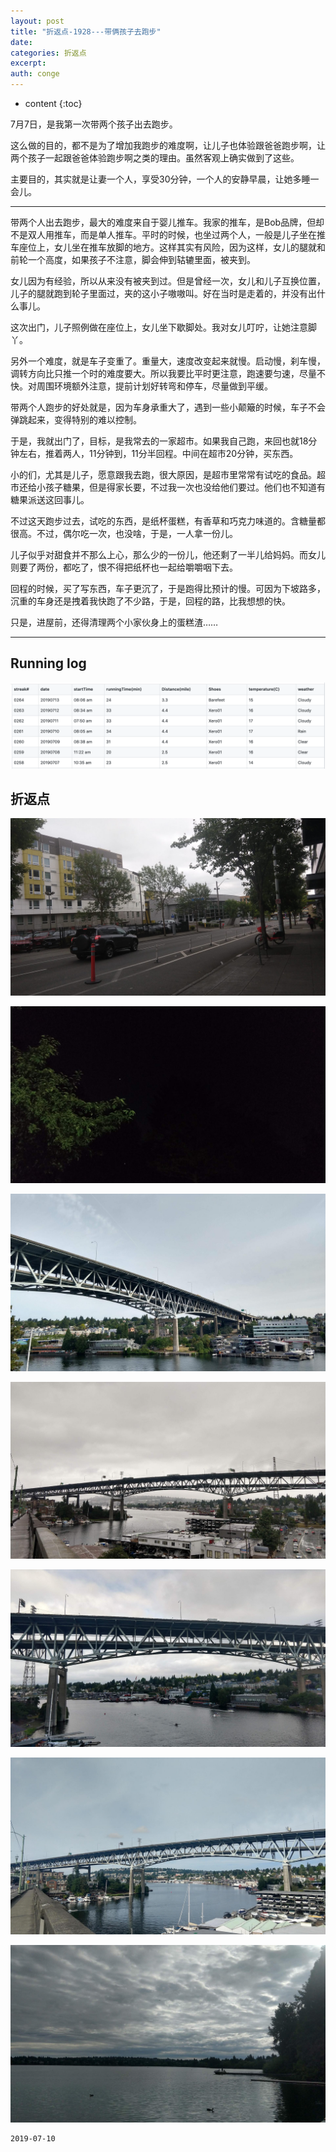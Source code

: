 ```yaml
---
layout: post
title: "折返点-1928---带俩孩子去跑步"
date:
categories: 折返点
excerpt:
auth: conge
---
```

* content
{:toc}

7月7日，是我第一次带两个孩子出去跑步。

这么做的目的，都不是为了增加我跑步的难度啊，让儿子也体验跟爸爸跑步啊，让两个孩子一起跟爸爸体验跑步啊之类的理由。虽然客观上确实做到了这些。

主要目的，其实就是让妻一个人，享受30分钟，一个人的安静早晨，让她多睡一会儿。

----

带两个人出去跑步，最大的难度来自于婴儿推车。我家的推车，是Bob品牌，但却不是双人用推车，而是单人推车。平时的时候，也坐过两个人，一般是儿子坐在推车座位上，女儿坐在推车放脚的地方。这样其实有风险，因为这样，女儿的腿就和前轮一个高度，如果孩子不注意，脚会伸到轱辘里面，被夹到。

女儿因为有经验，所以从来没有被夹到过。但是曾经一次，女儿和儿子互换位置，儿子的腿就跑到轮子里面过，夹的这小子嗷嗷叫。好在当时是走着的，并没有出什么事儿。

这次出门，儿子照例做在座位上，女儿坐下歇脚处。我对女儿叮咛，让她注意脚丫。

另外一个难度，就是车子变重了。重量大，速度改变起来就慢。启动慢，刹车慢，调转方向比只推一个时的难度要大。所以我要比平时更注意，跑速要匀速，尽量不快。对周围环境额外注意，提前计划好转弯和停车，尽量做到平缓。

带两个人跑步的好处就是，因为车身承重大了，遇到一些小颠簸的时候，车子不会弹跳起来，变得特别的难以控制。

于是，我就出门了，目标，是我常去的一家超市。如果我自己跑，来回也就18分钟左右，推着两人，11分钟到，11分半回程。中间在超市20分钟，买东西。

小的们，尤其是儿子，愿意跟我去跑，很大原因，是超市里常常有试吃的食品。超市还给小孩子糖果，但是得家长要，不过我一次也没给他们要过。他们也不知道有糖果派送这回事儿。

不过这天跑步过去，试吃的东西，是纸杯蛋糕，有香草和巧克力味道的。含糖量都很高。不过，偶尔吃一次，也没啥，于是，一人拿一份儿。

儿子似乎对甜食并不那么上心，那么少的一份儿，他还剩了一半儿给妈妈。而女儿则要了两份，都吃了，恨不得把纸杯也一起给嚼嚼咽下去。

回程的时候，买了写东西，车子更沉了，于是跑得比预计的慢。可因为下坡路多，沉重的车身还是拽着我快跑了不少路，于是，回程的路，比我想想的快。

只是，进屋前，还得清理两个小家伙身上的蛋糕渣……

----

## Running log
![Running log week 29, 2019](/assets/images/折返点/118382-b98f70ac58519b20.png)

## 折返点

![20190707.jpg](/assets/images/折返点/118382-3456a5023780c6aa.jpg)

![20190708.jpg](/assets/images/折返点/118382-707332c6f97c1693.jpg)

![20190709.jpg](/assets/images/折返点/118382-f55285474c7c6392.jpg)

![20190710.jpg](/assets/images/折返点/118382-a8a274d776598f63.jpg)

![20190711.jpg](/assets/images/折返点/118382-32eb130e589f1c8e.jpg)

![20190712.jpg](/assets/images/折返点/118382-11669cabaf1a379d.jpg)

![20190713.jpg](/assets/images/折返点/118382-18282abfd2e9199c.jpg)


```
2019-07-10
```
